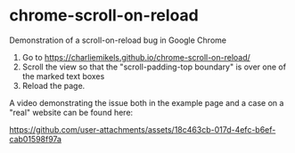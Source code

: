 # chrome-scroll-on-reload
Demonstration of a scroll-on-reload bug in Google Chrome

1. Go to https://charliemikels.github.io/chrome-scroll-on-reload/
2. Scroll the view so that the "scroll-padding-top boundary" is over one of the marked text boxes
3. Reload the page. 

A video demonstrating the issue both in the example page and a case on a "real" website can be found here: 

https://github.com/user-attachments/assets/18c463cb-017d-4efc-b6ef-cab01598f97a
